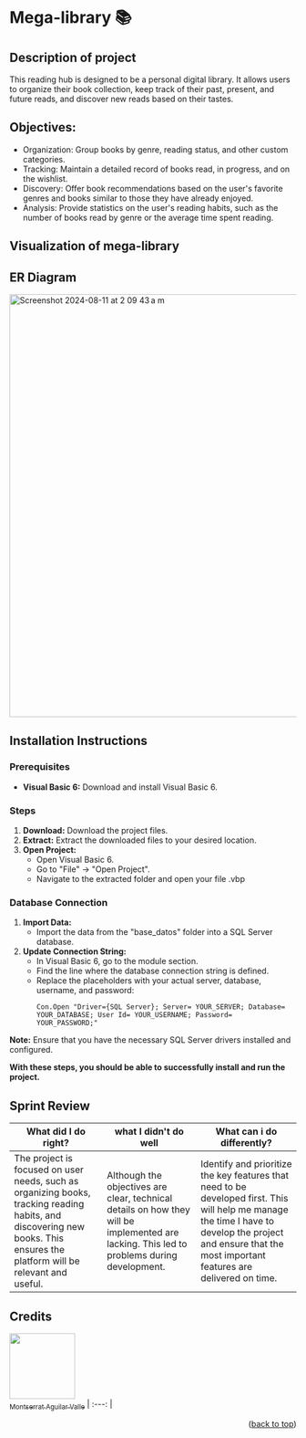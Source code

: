 # Mega-library 📚

## Description of project
This reading hub is designed to be a personal digital library. It allows users to organize their book collection, keep track of their past, present, and future reads, and discover new reads based on their tastes.

## Objectives:

- Organization: Group books by genre, reading status, and other custom categories.
- Tracking: Maintain a detailed record of books read, in progress, and on the wishlist.
- Discovery: Offer book recommendations based on the user's favorite genres and books similar to those they have already enjoyed.
- Analysis: Provide statistics on the user's reading habits, such as the number of books read by genre or the average time spent reading.

## Visualization of mega-library

## ER Diagram

<img width="741" alt="Screenshot 2024-08-11 at 2 09 43 a m" src="https://github.com/user-attachments/assets/bc6bf22f-00e1-4614-b166-9ff7445866d5">

## Installation Instructions

### Prerequisites
* **Visual Basic 6:** Download and install Visual Basic 6.

### Steps
1. **Download:** Download the project files.
2. **Extract:** Extract the downloaded files to your desired location.
3. **Open Project:**
   * Open Visual Basic 6.
   * Go to "File" -> "Open Project".
   * Navigate to the extracted folder and open your file .vbp

### Database Connection
1. **Import Data:**
   * Import the data from the "base_datos" folder into a SQL Server database.
2. **Update Connection String:**
   * In Visual Basic 6, go to the module section.
   * Find the line where the database connection string is defined.
   * Replace the placeholders with your actual server, database, username, and password:
     ```vbnet
     Con.Open "Driver={SQL Server}; Server= YOUR_SERVER; Database= YOUR_DATABASE; User Id= YOUR_USERNAME; Password= YOUR_PASSWORD;"
     ```

**Note:** Ensure that you have the necessary SQL Server drivers installed and configured.

**With these steps, you should be able to successfully install and run the project.**

## Sprint Review

| What did I do right?              | what I didn't do well                      | What can i do differently?                           |
| --------------------------------- | ------------------------------------------ | ---------------------------------------------------- |
| The project is focused on user needs, such as organizing books, tracking reading habits, and discovering new books. This ensures the platform will be relevant and useful. | Although the objectives are clear, technical details on how they will be implemented are lacking. This led to problems during development. | Identify and prioritize the key features that need to be developed first. This will help me manage the time I have to develop the project and ensure that the most important features are delivered on time. |

## Credits

[<img src="https://avatars.githubusercontent.com/u/116055107?v=4" width=115><br><sub>Montserrat Aguilar Valle</sub>](https://github.com/montsegv-2)
| :---: |

<p align="right">(<a href="#readme-top">back to top</a>)</p>







